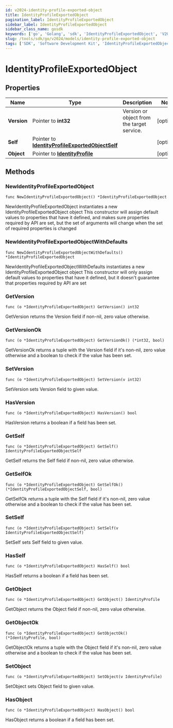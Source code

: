 ```yaml
---
id: v2024-identity-profile-exported-object
title: IdentityProfileExportedObject
pagination_label: IdentityProfileExportedObject
sidebar_label: IdentityProfileExportedObject
sidebar_class_name: gosdk
keywords: ['go', 'Golang', 'sdk', 'IdentityProfileExportedObject', 'V2024IdentityProfileExportedObject'] 
slug: /tools/sdk/go/v2024/models/identity-profile-exported-object
tags: ['SDK', 'Software Development Kit', 'IdentityProfileExportedObject', 'V2024IdentityProfileExportedObject']
---
```


# IdentityProfileExportedObject

## Properties

Name | Type | Description | Notes
------------ | ------------- | ------------- | -------------
**Version** | Pointer to **int32** | Version or object from the target service. | [optional] 
**Self** | Pointer to [**IdentityProfileExportedObjectSelf**](identity-profile-exported-object-self) |  | [optional] 
**Object** | Pointer to [**IdentityProfile**](identity-profile) |  | [optional] 

## Methods

### NewIdentityProfileExportedObject

`func NewIdentityProfileExportedObject() *IdentityProfileExportedObject`

NewIdentityProfileExportedObject instantiates a new IdentityProfileExportedObject object
This constructor will assign default values to properties that have it defined,
and makes sure properties required by API are set, but the set of arguments
will change when the set of required properties is changed

### NewIdentityProfileExportedObjectWithDefaults

`func NewIdentityProfileExportedObjectWithDefaults() *IdentityProfileExportedObject`

NewIdentityProfileExportedObjectWithDefaults instantiates a new IdentityProfileExportedObject object
This constructor will only assign default values to properties that have it defined,
but it doesn't guarantee that properties required by API are set

### GetVersion

`func (o *IdentityProfileExportedObject) GetVersion() int32`

GetVersion returns the Version field if non-nil, zero value otherwise.

### GetVersionOk

`func (o *IdentityProfileExportedObject) GetVersionOk() (*int32, bool)`

GetVersionOk returns a tuple with the Version field if it's non-nil, zero value otherwise
and a boolean to check if the value has been set.

### SetVersion

`func (o *IdentityProfileExportedObject) SetVersion(v int32)`

SetVersion sets Version field to given value.

### HasVersion

`func (o *IdentityProfileExportedObject) HasVersion() bool`

HasVersion returns a boolean if a field has been set.

### GetSelf

`func (o *IdentityProfileExportedObject) GetSelf() IdentityProfileExportedObjectSelf`

GetSelf returns the Self field if non-nil, zero value otherwise.

### GetSelfOk

`func (o *IdentityProfileExportedObject) GetSelfOk() (*IdentityProfileExportedObjectSelf, bool)`

GetSelfOk returns a tuple with the Self field if it's non-nil, zero value otherwise
and a boolean to check if the value has been set.

### SetSelf

`func (o *IdentityProfileExportedObject) SetSelf(v IdentityProfileExportedObjectSelf)`

SetSelf sets Self field to given value.

### HasSelf

`func (o *IdentityProfileExportedObject) HasSelf() bool`

HasSelf returns a boolean if a field has been set.

### GetObject

`func (o *IdentityProfileExportedObject) GetObject() IdentityProfile`

GetObject returns the Object field if non-nil, zero value otherwise.

### GetObjectOk

`func (o *IdentityProfileExportedObject) GetObjectOk() (*IdentityProfile, bool)`

GetObjectOk returns a tuple with the Object field if it's non-nil, zero value otherwise
and a boolean to check if the value has been set.

### SetObject

`func (o *IdentityProfileExportedObject) SetObject(v IdentityProfile)`

SetObject sets Object field to given value.

### HasObject

`func (o *IdentityProfileExportedObject) HasObject() bool`

HasObject returns a boolean if a field has been set.



